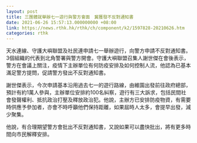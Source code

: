 ```yaml
---
layout: post
title: 三團體就舉辦七一遊行與警方會面　冀獲發不反對通知書
date: 2021-06-26 15:57:13.000000000 +08:00
link: https://news.rthk.hk/rthk/ch/component/k2/1597828-20210626.htm
categories: rthk
---
```


天水連線、守護大嶼聯盟及社民連申請七一舉辦遊行，向警方申請不反對通知書。3個組織的代表到北角警署與警方開會。守護大嶼聯盟召集人謝世傑在會後表示，警方在會議上關注，疫情下主辦單位有何防疫安排及如何控制人流，他認為已基本滿足警方提問，促請警方發出不反對通知書。

謝世傑表示，今次申請基本沿用過去七一的遊行路線，由維園出發前往政府總部，預計有約1萬人參與，主辦單位安排約100名糾察，遊行有三大訴求，包括民間社會發聲權利、抵抗政治打壓及釋放政治犯。他說，主辦方已安排防疫物資，有需要時供應予參加者，亦會不時呼籲他們保持距離，如果屆時人太多，會提早出發，減少聚集。

他說，有合理期望警方會批出不反對通知書，又說如果可以盡快批出，將有更多時間向市民解釋安排。
